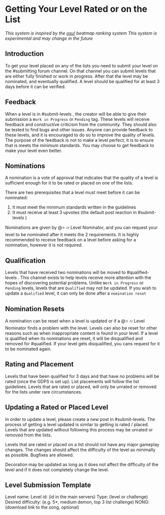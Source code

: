 # Getting Your Level Rated or on the List

*This system is inspired by the [osu!](https://osu.ppy.sh/wiki/en/Beatmap_ranking_procedure) beatmap ranking system*
*This system is experimental and may change in the future*

## Introduction
To get your level placed on any of the lists you need to submit your level on the #submitting forum channel. On that channel you can submit levels that are either fully finished or work in progress. After that the level may be nominated, and eventually qualified. A level should be qualified for at least 3 days before it can be verified.

## Feedback
When a level is in #submit-levels , the creator will be able to give their submission a `Work in Progress` or `Pending` tag. These levels will receive feedback and constructive criticism from the community. They should also be tested to find bugs and other issues. Anyone can provide feedback to these levels, and it is encouraged to do so to improve the quality of levels. The purpose of the feedback is not to make a level perfect; it is to ensure that is meets the minimum standards. You may choose to get feedback to make your level even better.

## Nominations
A nomination is a vote of approval that indicates that the quality of a level is sufficient enough for it to be rated or placed on one of the lists.

There are two prerequisites that a level must meet before it can be nominated:
1. It must meet the minimum standards written in the guidelines
2. It must receive at least 3 upvotes (the default post reaction in #submit-levels )

Nominations are given by @⭐️ ⌭ Level Nominator, and you can request your level to be nominated after it meets the 2 requirements. It is highly recommended to receive feedback on a level before asking for a nomination, however it is not required.
## Qualification
Levels that have received two nominations will be moved to #qualified-levels . This channel exists to help levels receive more attention with the hopes of discovering potential problems. Unlike `Work in Progress` or `Pending` levels, levels that are `Qualified` may not be updated. If you wish to update a `Qualified` level, it can only be done after a `nomination reset`

## Nomination Resets
A nomination can be reset when a level is updated or if a @⭐️ ⌭ Level Nominator  finds a problem with the level. Levels can also be reset for other reasons such as when inappropriate content is found in your level. If a level is qualified when its nominations are reset, it will be disqualified and removed for #qualified. If your level gets disqualified, you cans request for it to be nominated again.

## Rating and Placement
Levels that have been qualified for 3 days and that have no problems will be rated (once the GDPS is set up). List placements will follow the list guidelines. Levels that are rated or placed, will only be unrated or removed for the lists under rare circumstances.

## Updating a Rated or Placed Level
In order to update a level, please create a new post in #submit-levels. The process of getting a level updated is similar to getting is rated / placed. Levels that are updated without following this process may be unrated or removed from the lists.

Levels that are rated or placed on a list should not have any major gameplay changes. The changes should affect the difficulty of the level as minimally as possible. Bugfixes are allowed.

Decoration may be updated as long as it does not affect the difficulty of the level and if it does not completely change the level.

## Level Submission Template
Level name:
Level id: (id in the main servers)
Type: (level or challenge)
Desired difficulty: (e.g. 5*, medium demon, top 3 list challenge)
NONG: (download link to the song, optional)